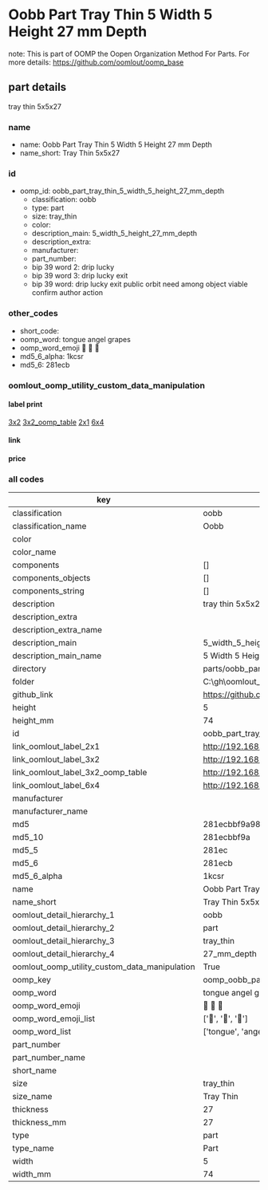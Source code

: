# Oobb Part Tray Thin 5 Width 5 Height 27 mm Depth  

note: This is part of OOMP the Oopen Organization Method For Parts. For more details: https://github.com/oomlout/oomp_base

##  part details
  



tray thin 5x5x27



### name
* name: Oobb Part Tray Thin 5 Width 5 Height 27 mm Depth
* name_short: Tray Thin 5x5x27 
### id
* oomp_id: oobb_part_tray_thin_5_width_5_height_27_mm_depth
  * classification: oobb
  * type: part
  * size: tray_thin
  * color: 
  * description_main: 5_width_5_height_27_mm_depth
  * description_extra: 
  * manufacturer: 
  * part_number: 
  * bip 39 word 2: drip lucky
  * bip 39 word 3: drip lucky exit
  * bip 39 word: drip lucky exit public orbit need among object viable confirm author action

### other_codes
* short_code: 
* oomp_word: tongue angel grapes
* oomp_word_emoji :tongue: :angel: :grapes:
* md5_6_alpha: 1kcsr
* md5_6: 281ecb






### oomlout_oomp_utility_custom_data_manipulation
#### label print
[3x2](http://192.168.1.245:1112/?label=oomp%201kcsr)
[3x2_oomp_table](http://192.168.1.108:1112/?label=oomp%201kcsr)
[2x1](http://192.168.1.242:1112/?label=oomp%201kcsr)
[6x4](http://192.168.1.55:1112/?label=oomp%201kcsr)    

#### link

                              

#### price







### all codes 
| key | value |  
| --- | --- |  
| classification | oobb |  
| classification_name | Oobb |  
| color |  |  
| color_name |  |  
| components | [] |  
| components_objects | [] |  
| components_string | [] |  
| description | tray thin 5x5x27 |  
| description_extra |  |  
| description_extra_name |  |  
| description_main | 5_width_5_height_27_mm_depth |  
| description_main_name | 5 Width 5 Height 27 mm Depth |  
| directory | parts/oobb_part_tray_thin_5_width_5_height_27_mm_depth |  
| folder | C:\gh\oomlout_oobb_version_4_generated_parts\parts\oobb_part_tray_thin_5_width_5_height_27_mm_depth |  
| github_link | https://github.com/oomlout/oomlout_oomp_part_src/tree/main/parts/oobb_part_tray_thin_5_width_5_height_27_mm_depth |  
| height | 5 |  
| height_mm | 74 |  
| id | oobb_part_tray_thin_5_width_5_height_27_mm_depth |  
| link_oomlout_label_2x1 | http://192.168.1.242:1112/?label=oomp%201kcsr |  
| link_oomlout_label_3x2 | http://192.168.1.245:1112/?label=oomp%201kcsr |  
| link_oomlout_label_3x2_oomp_table | http://192.168.1.108:1112/?label=oomp%201kcsr |  
| link_oomlout_label_6x4 | http://192.168.1.55:1112/?label=oomp%201kcsr |  
| manufacturer |  |  
| manufacturer_name |  |  
| md5 | 281ecbbf9a9800fe4f4dfad09fe12a19 |  
| md5_10 | 281ecbbf9a |  
| md5_5 | 281ec |  
| md5_6 | 281ecb |  
| md5_6_alpha | 1kcsr |  
| name | Oobb Part Tray Thin 5 Width 5 Height 27 mm Depth |  
| name_short | Tray Thin 5x5x27  |  
| oomlout_detail_hierarchy_1 | oobb |  
| oomlout_detail_hierarchy_2 | part |  
| oomlout_detail_hierarchy_3 | tray_thin |  
| oomlout_detail_hierarchy_4 | 27_mm_depth |  
| oomlout_oomp_utility_custom_data_manipulation | True |  
| oomp_key | oomp_oobb_part_tray_thin_5_width_5_height_27_mm_depth |  
| oomp_word | tongue angel grapes |  
| oomp_word_emoji | :tongue: :angel: :grapes: |  
| oomp_word_emoji_list | [':tongue:', ':angel:', ':grapes:'] |  
| oomp_word_list | ['tongue', 'angel', 'grapes'] |  
| part_number |  |  
| part_number_name |  |  
| short_name |  |  
| size | tray_thin |  
| size_name | Tray Thin |  
| thickness | 27 |  
| thickness_mm | 27 |  
| type | part |  
| type_name | Part |  
| width | 5 |  
| width_mm | 74 |  
